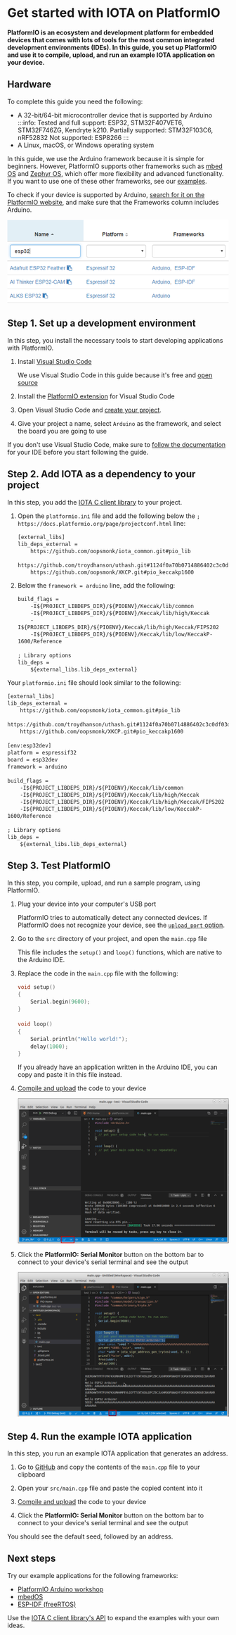 # Get started with IOTA on PlatformIO

**PlatformIO is an ecosystem and development platform for embedded devices that comes with lots of tools for the most common integrated development environments (IDEs). In this guide, you set up PlatformIO and use it to compile, upload, and run an example IOTA application on your device.**

## Hardware

To complete this guide you need the following:
- A 32-bit/64-bit microcontroller device that is supported by Arduino
:::info:
Tested and full support: ESP32, STM32F407VET6, STM32F746ZG, Kendryte k210.
Partially supported: STM32F103C6, nRF52832
Not supported: ESP8266
:::
- A Linux, macOS, or Windows operating system

In this guide, we use the Arduino framework because it is simple for beginners. However, PlatformIO supports other frameworks such as [mbed OS](https://www.mbed.com/en/platform/mbed-os/) and [Zephyr OS](https://www.zephyrproject.org/), which offer more flexibility and advanced functionality. If you want to use one of these other frameworks, see our [examples](#example-applications).

To check if your device is supported by Arduino, [search for it on the PlatformIO website](https://platformio.org/boards), and make sure that the Frameworks column includes Arduino.

![PlatformIO device search](../images/platformio-board-search.png)

## Step 1. Set up a development environment

In this step, you install the necessary tools to start developing applications with PlatformIO.

1. Install [Visual Studio Code](https://code.visualstudio.com/)

    We use Visual Studio Code in this guide because it's free and [open source](https://github.com/Microsoft/vscode)

2. Install the [PlatformIO extension](https://marketplace.visualstudio.com/items?itemName=platformio.platformio-ide) for Visual Studio Code

3. Open Visual Studio Code and [create your project](https://docs.platformio.org/en/latest/integration/ide/vscode.html#setting-up-the-project).

4. Give your project a name, select `Arduino` as the framework, and select the board you are going to use

If you don't use Visual Studio Code, make sure to [follow the documentation](https://docs.platformio.org/en/latest/integration/ide/index.html) for your IDE before you start following the guide.

## Step 2. Add IOTA as a dependency to your project

In this step, you add the [IOTA C client library](https://github.com/iotaledger/iota.c) to your project.

1. Open the `platformio.ini` file and add the following below the `; https://docs.platformio.org/page/projectconf.html` line:

    ```
    [external_libs]
    lib_deps_external =
        https://github.com/oopsmonk/iota_common.git#pio_lib
        https://github.com/troydhanson/uthash.git#1124f0a70b0714886402c3c0df03d037e3c4d57a
        https://github.com/oopsmonk/XKCP.git#pio_keccakp1600
    ```

2. Below the `framework = arduino` line, add the following:

    ```
    build_flags =
        -I${PROJECT_LIBDEPS_DIR}/${PIOENV}/Keccak/lib/common
        -I${PROJECT_LIBDEPS_DIR}/${PIOENV}/Keccak/lib/high/Keccak
        -I${PROJECT_LIBDEPS_DIR}/${PIOENV}/Keccak/lib/high/Keccak/FIPS202
        -I${PROJECT_LIBDEPS_DIR}/${PIOENV}/Keccak/lib/low/KeccakP-1600/Reference

    ; Library options
    lib_deps =
        ${external_libs.lib_deps_external}
    ```

Your `platformio.ini` file should look similar to the following:

```
[external_libs]
lib_deps_external =
    https://github.com/oopsmonk/iota_common.git#pio_lib
    https://github.com/troydhanson/uthash.git#1124f0a70b0714886402c3c0df03d037e3c4d57a
    https://github.com/oopsmonk/XKCP.git#pio_keccakp1600

[env:esp32dev]
platform = espressif32
board = esp32dev
framework = arduino

build_flags =
    -I${PROJECT_LIBDEPS_DIR}/${PIOENV}/Keccak/lib/common
    -I${PROJECT_LIBDEPS_DIR}/${PIOENV}/Keccak/lib/high/Keccak
    -I${PROJECT_LIBDEPS_DIR}/${PIOENV}/Keccak/lib/high/Keccak/FIPS202
    -I${PROJECT_LIBDEPS_DIR}/${PIOENV}/Keccak/lib/low/KeccakP-1600/Reference

; Library options
lib_deps =
    ${external_libs.lib_deps_external}
```

## Step 3. Test PlatformIO

In this step, you compile, upload, and run a sample program, using PlatformIO.

1. Plug your device into your computer's USB port

    PlatformIO tries to automatically detect any connected devices. If PlatformIO does not recognize your device, see the [`upload_port` option](https://docs.platformio.org/en/latest/projectconf/section_env_upload.html?utm_source=platformio&utm_medium=piohome#upload-port).

2. Go to the `src` directory of your project, and open the `main.cpp` file

    This file includes the `setup()` and `loop()` functions, which are native to the Arduino IDE.

3. Replace the code in the `main.cpp` file with the following:

    ```cpp 
    void setup()
    {
        Serial.begin(9600);
    }

    void loop()
    {
        Serial.println("Hello world!");
        delay(1000);
    }
    ```

    If you already have an application written in the Arduino IDE, you can copy and paste it in this file instead.

4. [Compile and upload](https://docs.platformio.org/en/latest/integration/ide/vscode.html#setting-up-the-project) the code to your device

    ![Deploy and Upload](../images/vscode-deploy.png)

5. Click the **PlatformIO: Serial Monitor** button on the bottom bar to connect to your device's serial terminal and see the output

    ![Serial monitor in VSCode](../images/vscode-serial.png)

## Step 4. Run the example IOTA application

In this step, you run an example IOTA application that generates an address.

1. Go to [GitHub](https://github.com/iota-community/iota_c_platformIO/blob/arduino_esp32/src/main.cpp) and copy the contents of the `main.cpp` file to your clipboard

2. Open your `src/main.cpp` file and paste the copied content into it

3. [Compile and upload](https://docs.platformio.org/en/latest/integration/ide/vscode.html#setting-up-the-project) the code to your device

4. Click the **PlatformIO: Serial Monitor** button on the bottom bar to connect to your device's serial terminal and see the output

You should see the default seed, followed by an address.

## Next steps

Try our example applications for the following frameworks:

- [PlatformIO Arduino workshop](https://github.com/iota-community/platformio-arduino-iota-workshop)
- [mbedOS](https://github.com/iota-community/iota_c_platformIO/blob/mbed_stm32f746zg/src/my_app.cpp)
- [ESP-IDF (freeRTOS)](https://github.com/iota-community/iota_c_platformIO/tree/esp_idf_esp32/src)

Use the [IOTA C client library's API](https://github.com/iotaledger/iota.c#api-reference) to expand the examples with your own ideas.


